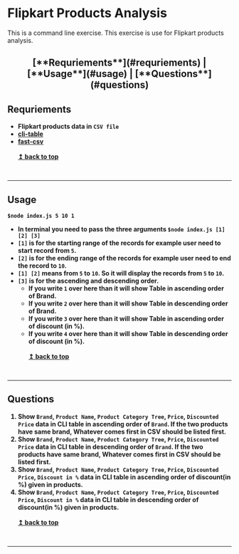 # Flipkart Products Analysis
This is a command line exercise. This exercise is use for Flipkart products analysis.

 <h2 align="center">  [**Requriements**](#requriements) <b> | </b> [**Usage**](#usage) <b> | </b> [**Questions**](#questions) <b> <a name="top"></a>  <center> </h2>

<a name="#requriements"></a>
## Requriements
* Flipkart products data in `CSV file`
* [cli-table](https://www.npmjs.com/package/cli-table)
* [fast-csv](https://www.npmjs.com/package/fast-csv)
<br/><br>
<b><a href="#top">↥ back to top</a></b>
<br/>
<hr>

<a name="#usage"></a>
## Usage

`$node index.js 5 10 1`
* In terminal you need to pass the three arguments `$node index.js [1] [2] [3]`
* `[1]` is for the starting range of the records for example user need to start record from `5`.
* `[2]` is for the ending range of the records for example user need to end the record to `10`.
* `[1] [2]` means from `5` to `10`. So it will display the records from `5` to `10`.
* `[3]` is for the ascending and descending order.
    * If you write `1` over here than it will show Table in ascending order of Brand.
    * If you write `2` over here than it will show Table in descending order of Brand.
    * If you write `3` over here than it will show Table in ascending order of discount (in %).
    * If you write `4` over here than it will show Table in descending order of discount (in %).
<br/><br>
<b><a href="#top">↥ back to top</a></b>
<br/>
<hr>

<a name="questions"></a>
## Questions

 1. Show `Brand`, `Product Name`, `Product Category Tree`, `Price`, `Discounted Price` data in CLI table in ascending order of `Brand`. If the two products have same brand, Whatever comes first in CSV should be listed first.
 2. Show `Brand`, `Product Name`, `Product Category Tree`, `Price`, `Discounted Price` data in CLI table in descending  order of `Brand`. If the two products have same brand, Whatever comes first in CSV should be listed first.
 3. Show `Brand`, `Product Name`, `Product Category Tree`, `Price`, `Discounted Price`, `Discount in %` data in CLI table in ascending order of discount(in %) given in products.
 4. Show `Brand`, `Product Name`, `Product Category Tree`, `Price`, `Discounted Price`, `Discount in %` data in CLI table in descending order of discount(in %) given in products.
<br/><br>
<b><a href="#top">↥ back to top</a></b>
<br/>
<hr>